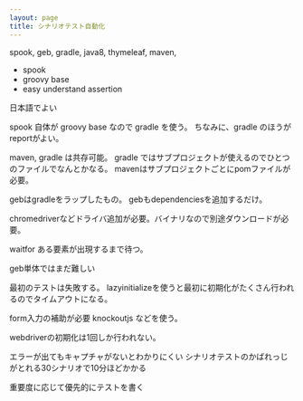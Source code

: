 ```yaml
---
layout: page
title: シナリオテスト自動化
---
```


spook, geb, gradle, java8, thymeleaf, maven,

* spook
* groovy base
* easy understand assertion

日本語でよい

spook 自体が groovy base なので gradle を使う。
ちなみに、gradle のほうがreportがよい。

maven, gradle は共存可能。
gradle ではサブプロジェクトが使えるのでひとつのファイルでなんとかなる。
mavenはサブプロジェクトごとにpomファイルが必要。

gebはgradleをラップしたもの。
gebもdependenciesを追加するだけ。

chromedriverなどドライバ追加が必要。バイナリなので別途ダウンロードが必要。

waitfor ある要素が出現するまで待つ。

geb単体ではまだ難しい

最初のテストは失敗する。
lazyinitializeを使うと最初に初期化がたくさん行われるのでタイムアウトになる。

form入力の補助が必要
knockoutjs などを使う。

webdriverの初期化は1回しか行われない。

エラーが出てもキャプチャがないとわかりにくい
シナリオテストのかばれっじがとれる30シナリオで10分ほどかかる

重要度に応じて優先的にテストを書く
